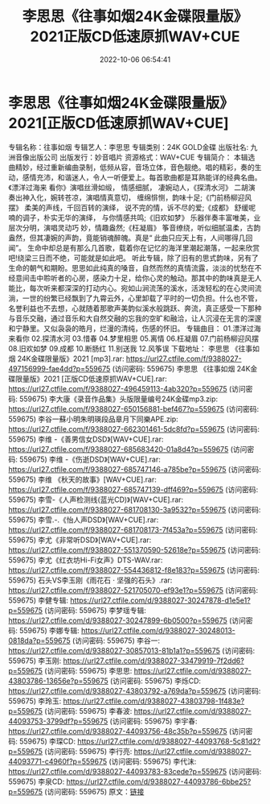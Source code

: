 ﻿---
title: 李思思《往事如烟24K金碟限量版》2021正版CD低速原抓WAV+CUE
date: 2022-10-06 06:54:41
categories: WAV车载音乐、镜像
tags: 华语中文
---
# 李思思《往事如烟24K金碟限量版》2021[正版CD低速原抓WAV+CUE]

专辑名称：往事如烟
专辑艺人：李思思
专辑类别：24K GOLD金碟
出版社名: 九洲音像出版公司
出版发行：妙音唱片
资源格式：WAV+CUE
专辑简介：
本辑选曲精妙，经过重新编曲录制，低频从容，音场立体，音色靓绝。唱的精彩，奏的生动，感情充沛，和谐迷人，令人一听便爱上。每首歌曲都是耳熟能详的经典名曲。《漂洋过海来
看你》演唱丝滑如缎， 情感细腻， 凄婉动人，《探清水河》 二胡演奏出神入化，婉转苍凉，演唱情真意切，
缠绵悱恻，韵味十足;《门前杨柳迎风摆》 柔美的声线，千回百转的演绎， 说不完的情，诉不尽的爱;《成都》
舒缓呢喃的调子，朴实无华的演绎， 与你情感共鸣;《旧欢如梦》 乐器伴奏丰富唯美，业层次分明，演唱灵动巧 妙，情趣盎然;《枉凝眉》
筝音缭绕，听似细腻温柔，古韵盎然，但其凄婉的声韵，竟能销魂醉魄。真是“ 此曲只应天上有，人间哪得几回闻”。
生命中却总是有那么几首歌，载着你在记忆的海洋里潮起潮落，一起来欣赏吧!绕梁三日而不绝，可能就是如此吧。
听此专辑，除了旧有的思式韵味，另有了生命的朝气和期盼。思思如此纯真的嗓音，自然而然的真情流露，淡淡的忧愁在不经意间击中聆听者的心房，感染力十足，给你心灵的触动。那其中的韵味真是无人能比，每次听来都深深的打动内心。宛如山涧流荡的溪水，活泼轻松的在心灵间流淌，一世的纷繁已经飘到了九霄云外，心里卸载了平时的一切负担。什么也不管，名誉利益也不去想，心就随着那歌声美韵似溪水般跳跃、奔流，真正感受一下那种与音乐交融，通过音乐和大自然交融的忘我的空旷和融洽，让人沉浸在无言的深邃和宁静里。又似袅袅的皓月，烂漫的清纯，伤感的怀旧。
专辑曲目：
01.漂洋过海来看你
02.探清水河
03.惜春
04.梦里相思
05.离情
06.枉凝眉
07.门前杨柳迎风摆
08.旧欢如梦
09.成都
10.断肠红
11.别送我
12.风筝误
下载地址：
李思思 《往事如烟 24K金碟限量版》2021 [mp3].rar: https://url27.ctfile.com/f/9388027-497156999-fae4dd?p=559675
(访问密码: 559675)
李思思 《往事如烟 24K金碟限量版》2021 [正版CD低速原抓WAV+CUE].rar: https://url27.ctfile.com/f/9388027-496459113-4ab320?p=559675
(访问密码: 559675)
李大康《录音作品集》头版限量编号24K金碟mp3.zip: https://url27.ctfile.com/f/9388027-650156881-bef467?p=559675
(访问密码: 559675)
李谷一蘇小明朱明瑛段品章月下同樂APE.zip: https://url27.ctfile.com/f/9388027-662301461-5dc8fd?p=559675
(访问密码: 559675)
李维 -《善男信女DSD》[WAV+CUE].rar: https://url27.ctfile.com/f/9388027-685683420-01a8d4?p=559675
(访问密码: 559675)
李维 -《伤逝DSD》[WAV+CUE].rar: https://url27.ctfile.com/f/9388027-685747146-a785be?p=559675
(访问密码: 559675)
李维 《秋天的故事》[WAV+CUE].rar: https://url27.ctfile.com/f/9388027-685747139-dff469?p=559675
(访问密码: 559675)
李雪-《人声检测线(蓝光CD)》[WAV+CUE].rar: https://url27.ctfile.com/f/9388027-681708130-3a9532?p=559675
(访问密码: 559675)
李雪.-.《怡人声DSD》[WAV+CUE].rar: https://url27.ctfile.com/f/9388027-681708173-7f453a?p=559675
(访问密码: 559675)
李尤《非常听DSD》[WAV+CUE].rar: https://url27.ctfile.com/f/9388027-551370590-52618e?p=559675
(访问密码: 559675)
李尤《红衣坊Hi-Fi女声》DTS-WAV.rar: https://url27.ctfile.com/f/9388027-554436812-f8e183?p=559675
(访问密码: 559675)
石头VS李玉刚《雨花石 · 坚强的石头》.rar: https://url27.ctfile.com/f/9388027-521705070-ef93e1?p=559675
(访问密码: 559675)
李健专辑: https://url27.ctfile.com/d/9388027-30247878-d1e5e1?p=559675
(访问密码: 559675)
李梦瑶专辑: https://url27.ctfile.com/d/9388027-30247899-6b0500?p=559675
(访问密码: 559675)
李娜专辑: https://url27.ctfile.com/d/9388027-30248013-0818da?p=559675
(访问密码: 559675)
李谷一: https://url27.ctfile.com/d/9388027-30857013-81b1a1?p=559675
(访问密码: 559675)
李玉刚: https://url27.ctfile.com/d/9388027-33479919-7f2dd6?p=559675
(访问密码: 559675)
李思思: https://url27.ctfile.com/d/9388027-43803786-13656e?p=559675
(访问密码: 559675)
李烁CD: https://url27.ctfile.com/d/9388027-43803792-a769da?p=559675
(访问密码: 559675)
李玲玉: https://url27.ctfile.com/d/9388027-43803798-1f483e?p=559675
(访问密码: 559675)
李春波: https://url27.ctfile.com/d/9388027-44093753-3799df?p=559675
(访问密码: 559675)
李宇春: https://url27.ctfile.com/d/9388027-44093756-48c35b?p=559675
(访问密码: 559675)
李琛CD: https://url27.ctfile.com/d/9388027-44093768-5c81d2?p=559675
(访问密码: 559675)
李行亮: https://url27.ctfile.com/d/9388027-44093771-c4960f?p=559675
(访问密码: 559675)
李代沫: https://url27.ctfile.com/d/9388027-44093783-83cede?p=559675
(访问密码: 559675)
李泉CD: https://url27.ctfile.com/d/9388027-44093786-6bbe25?p=559675
(访问密码: 559675)
原文：[链接](https://blog.sina.com.cn/s/blog_1647c7e7601030zs8.html)